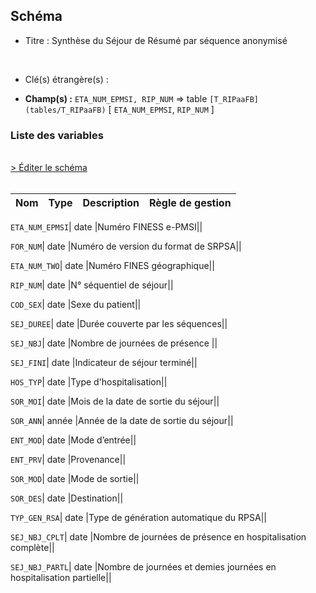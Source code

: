 ## Schéma


- Titre : Synthèse du Séjour de Résumé par séquence anonymisé
<br />



- Clé(s) étrangère(s) : <br />

- **Champ(s) :** `ETA_NUM_EPMSI, RIP_NUM`
  => table `[T_RIPaaFB](tables/T_RIPaaFB)` [ `ETA_NUM_EPMSI`, `RIP_NUM` ]<br />

 
### Liste des variables
<br />
<div>
    <a href="https://gitlab.com/healthdatahub/applications-du-hdh/schema-snds/-/tree/master/schemas/PMSI RIP/T_RIPaaS.json"
       target="_blank" rel="noopener noreferrer">> Éditer le schéma</a>
</div>
<br />

Nom | Type | Description | Règle de gestion
-|-|-|-



`ETA_NUM_EPMSI`| date |Numéro FINESS e-PMSI||

`FOR_NUM`| date |Numéro de version du format de SRPSA||

`ETA_NUM_TWO`| date |Numéro FINES géographique||

`RIP_NUM`| date |N° séquentiel de séjour||

`COD_SEX`| date |Sexe du patient||

`SEJ_DUREE`| date |Durée couverte par les séquences||

`SEJ_NBJ`| date |Nombre de journées de présence ||

`SEJ_FINI`| date |Indicateur de séjour terminé||

`HOS_TYP`| date |Type d'hospitalisation||

`SOR_MOI`| date |Mois de la date de sortie du séjour||

`SOR_ANN`| année |Année de la date de sortie du séjour||

`ENT_MOD`| date |Mode d’entrée||

`ENT_PRV`| date |Provenance||

`SOR_MOD`| date |Mode de sortie||

`SOR_DES`| date |Destination||

`TYP_GEN_RSA`| date |Type de génération automatique du RPSA||

`SEJ_NBJ_CPLT`| date |Nombre de journées de présence en hospitalisation complète||

`SEJ_NBJ_PARTL`| date |Nombre de journées et demies journées en hospitalisation partielle||
